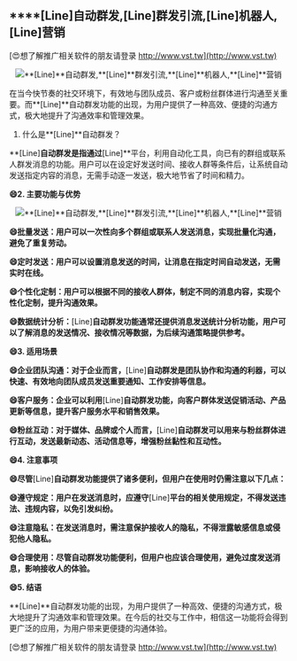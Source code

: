 ## ****[Line]**自动群发,**[Line]**群发引流,**[Line]**机器人,**[Line]**营销**

[😍想了解推广相关软件的朋友请登录 http://www.vst.tw](http://www.vst.tw)

 <center><img src="https://vst.tw/MP4/tuiguang/png/4.png" alt="**[Line]**自动群发,**[Line]**群发引流,**[Line]**机器人,**[Line]**营销"></center>

在当今快节奏的社交环境下，有效地与团队成员、客户或粉丝群体进行沟通至关重要。而**[Line]**自动群发功能的出现，为用户提供了一种高效、便捷的沟通方式，极大地提升了沟通效率和管理效果。

1. 什么是**[Line]**自动群发？

**[Line]**自动群发是指通过**[Line]**平台，利用自动化工具，向已有的群组或联系人群发消息的功能。用户可以在设定好发送时间、接收人群等条件后，让系统自动发送指定内容的消息，无需手动逐一发送，极大地节省了时间和精力。

**😄2. 主要功能与优势**

 <center><img src="https://vst.tw/MP4/tuiguang/png/0.png" alt="**[Line]**自动群发,**[Line]**群发引流,**[Line]**机器人,**[Line]**营销"></center>

**😄批量发送：用户可以一次性向多个群组或联系人发送消息，实现批量化沟通，避免了重复劳动。**

**😄定时发送：用户可以设置消息发送的时间，让消息在指定时间自动发送，无需实时在线。**

**😄个性化定制：用户可以根据不同的接收人群体，制定不同的消息内容，实现个性化定制，提升沟通效果。**

**😄数据统计分析：**[Line]**自动群发功能通常还提供消息发送统计分析功能，用户可以了解消息的发送情况、接收情况等数据，为后续沟通策略提供参考。**

**😄3. 适用场景**

**😄企业团队沟通：对于企业而言，**[Line]**自动群发是团队协作和沟通的利器，可以快速、有效地向团队成员发送重要通知、工作安排等信息。**

**😄客户服务：企业可以利用**[Line]**自动群发功能，向客户群体发送促销活动、产品更新等信息，提升客户服务水平和销售效果。**

**😄粉丝互动：对于媒体、品牌或个人而言，**[Line]**自动群发可以用来与粉丝群体进行互动，发送最新动态、活动信息等，增强粉丝黏性和互动性。**

**😄4. 注意事项**

**😄尽管**[Line]**自动群发功能提供了诸多便利，但用户在使用时仍需注意以下几点：**

**😄遵守规定：用户在发送消息时，应遵守**[Line]**平台的相关使用规定，不得发送违法、违规内容，以免引发纠纷。**

**😄注意隐私：在发送消息时，需注意保护接收人的隐私，不得泄露敏感信息或侵犯他人隐私。**

**😄合理使用：尽管自动群发功能便利，但用户也应该合理使用，避免过度发送消息，影响接收人的体验。**

**😄5. 结语**

**[Line]**自动群发功能的出现，为用户提供了一种高效、便捷的沟通方式，极大地提升了沟通效率和管理效果。在今后的社交与工作中，相信这一功能将会得到更广泛的应用，为用户带来更便捷的沟通体验。

[😍想了解推广相关软件的朋友请登录 http://www.vst.tw](http://www.vst.tw)



